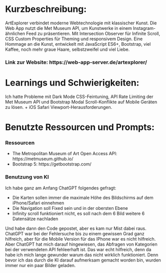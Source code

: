 
<h1>Kurzbeschreibung:</h1>
ArtExplorer  verbindet moderne Webtechnologie mit klassischer Kunst. Die Web App nutzt die Met Museum API, um Kunstwerke in einem Instagram-ähnlichen Feed zu präsentieren. Mit Intersection Observer für Infinite Scroll, CSS Custom Properties für Theming und responsivem Design. Eine Hommage an die Kunst, entwickelt mit JavaScript ES6+, Bootstrap, viel Kaffee, noch mehr graue Haare, selbstzweifel und viel Liebe.
<h3>Link zur Website: https://web-app-server.de/artexplorer/</h3>
<h1>Learnings und Schwierigkeiten:</h1>
Ich hatte Probleme mit Dark Mode CSS-Feintuning, API Rate Limiting der Met Museum API und Bootstrap Modal Scroll-Konflikte auf Mobile Geräten zu lösen. + iOS Safari Viewport-Herausforderungen.

<h1>Benutzte Ressourcen und Prompts:</h1>

<h3>Ressourcen</h3>
<ul>
<li>The Metropolitan Museum of Art Open Access API: https://metmuseum.github.io/</li>
<li>Bootstrap 5: https://getbootstrap.com/</li>
</ul>
<h3>Benutzung von KI</h3>
<p>Ich habe ganz am Anfang ChatGPT folgendes gefragt:</p>
<ul>
<li>Die Karten sollen immer die maximale Höhe des Bildschirms auf dem iPhone/Safari einnehmen</li>
<li>Die Navigation soll Fixed sein und in der obersten Ebene</li>
<li>Infinity scroll funktioniert nicht, es soll nach dem 6 Bild weitere 6 Datensätze nachladen</li>
</ul>
<p>Und habe dann den Code gepostet, aber es kam nur Mist dabei raus.
ChatGPT war bei der Fehlersuche bis zu einem gewissen Grad ganz hilfreich, aber für die Mobile Version für das IPhone war es nicht hilfreich.
Aber ChatGPT hat mich darauf hingewiesen, das Abfragen von Kategorien bei der verwendeten API fehleerhaft ist. Das war echt hilfreich, denn da habe ich mich lange gewunder warum das nicht wirklich funktioniert. Denn bevor ich das durch die KI darauf aufmerksam gemacht worden bin, wurden immer nur ein paar Bilder geladen.</p>
